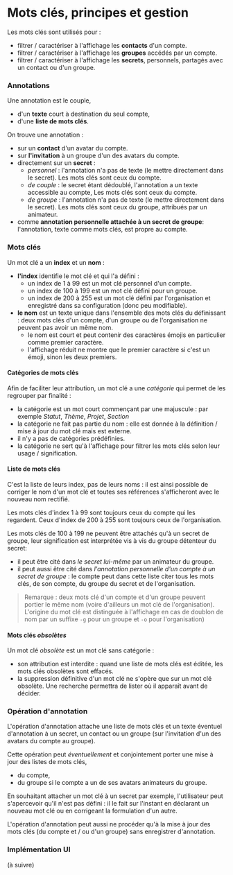 # Mots clés, principes et gestion

Les mots clés sont utilisés pour :
- filtrer / caractériser à l'affichage les **contacts** d'un compte.
- filtrer / caractériser à l'affichage les **groupes** accédés par un compte.
- filtrer / caractériser à l'affichage les **secrets**, personnels, partagés avec un contact ou d'un groupe.

### Annotations
Une annotation est le couple,
- d'un **texte** court à destination du seul compte, 
- d'une **liste de mots clés**.

On trouve une annotation :
- sur un **contact** d'un avatar du compte.
- sur **l'invitation** à un groupe d'un des avatars du compte.
- directement sur un **secret** :
  - _personnel_ : l'annotation n'a pas de texte (le mettre directement dans le secret). Les mots clés sont ceux du compte.
  - _de couple_ : le secret étant dédoublé, l'annotation a un texte accessible au compte, Les mots clés sont ceux du compte.
  - _de groupe_ : l'annotation n'a pas de texte (le mettre directement dans le secret). Les mots clés sont ceux du groupe, attribués par un animateur.
- comme **annotation personnelle attachée à un secret de groupe**: l'annotation, texte comme mots clés, est propre au compte.

### Mots clés
Un mot clé a un **index** et un **nom** :
- **l'index** identifie le mot clé et qui l'a défini :
  - un index de 1 à 99 est un mot clé personnel d'un compte.
  - un index de 100 à 199 est un mot clé défini pour un groupe.
  - un index de 200 à 255 est un mot clé défini par l'organisation et enregistré dans sa configuration (donc peu modifiable).
- **le nom** est un texte unique dans l'ensemble des mots clés du définissant : deux mots clés d'un compte, d'un groupe ou de l'organisation ne peuvent pas avoir un même nom. 
  - le nom est court et peut contenir des caractères émojis en particulier comme premier caractère.
  - l'affichage réduit ne montre que le premier caractère si c'est un émoji, sinon les deux premiers.

#### Catégories de mots clés
Afin de faciliter leur attribution, un mot clé a une _catégorie_ qui permet de les regrouper par finalité :
- la catégorie est un mot court commençant par une majuscule : par exemple _Statut_, _Thème_, _Projet_, _Section_
- la catégorie ne fait pas partie du nom : elle est donnée à la définition / mise à jour du mot clé mais est externe.
- il n'y a pas de catégories prédéfinies.
- la catégorie ne sert qu'à l'affichage pour filtrer les mots clés selon leur usage / signification.

#### Liste de mots clés
C'est la liste de leurs index, pas de leurs noms : il est ainsi possible de corriger le nom d'un mot clé et toutes ses références s'afficheront avec le nouveau nom rectifié.

Les mots clés d'index 1 à 99 sont toujours ceux du compte qui les regardent. Ceux d'index de 200 à 255 sont toujours ceux de l'organisation.

Les mots clés de 100 à 199 ne peuvent être attachés qu'à un secret de groupe, leur signification est interprétée vis à vis du groupe détenteur du secret:
- il peut être cité dans _le secret lui-même_ par un animateur du groupe.
- il peut aussi être cité dans _l'annotation personnelle d'un compte à un secret de groupe_ : le compte peut dans cette liste citer tous les mots clés, de son compte, du groupe du secret et de l'organisation.

>Remarque : deux mots clé d'un compte et d'un groupe peuvent portier le même nom (voire d'ailleurs un mot clé de l'organisation). L'origine du mot clé est distinguée à l'affichage en cas de doublon de nom par un suffixe `-g` pour un groupe et `-o` pour l'organisation)

#### Mots clés _obsolètes_
Un mot clé _obsolète_ est un mot clé sans catégorie :
- son attribution est interdite : quand une liste de mots clés est éditée, les mots clés obsolètes sont effacés.
- la suppression définitive d'un mot clé ne s'opère que sur un mot clé obsolète. Une recherche permettra de lister où il apparaît avant de décider.

### Opération d'annotation
L'opération d'annotation attache une liste de mots clés et un texte éventuel d'annotation à un secret, un contact ou un groupe (sur l'invitation d'un des avatars du compte au groupe).

Cette opération peut _éventuellement_ et conjointement porter une mise à jour des listes de mots clés,
- du compte,
- du groupe si le compte a un de ses avatars animateurs du groupe.

En souhaitant attacher un mot clé à un secret par exemple, l'utilisateur peut s'apercevoir qu'il n'est pas défini : il le fait sur l'instant en déclarant un nouveau mot clé ou en corrigeant la formulation d'un autre.

L'opération d'annotation peut aussi ne procéder qu'à la mise à jour des mots clés (du compte et / ou d'un groupe) sans enregistrer d'annotation.

### Implémentation UI
(à suivre)
